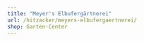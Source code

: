 ```yaml
---
title: "Meyer's Elbufergärtnerei"
url: /hitzacker/meyers-elbufergaertnerei/
shop: Garten-Center
---
```

